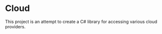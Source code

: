 Cloud
=====

This project is an attempt to create a C# library for accessing various cloud providers.

